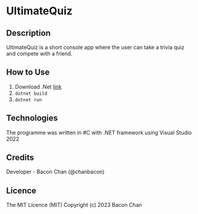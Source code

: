 # UltimateQuiz

## Description
UltimateQuiz is a short console app where the user can take a trivia quiz and compete with a friend.

## How to Use
1. Download .Net [link](https://learn.microsoft.com/en-us/dotnet/core/install/)
2. `dotnet build`
3. `dotnet run`

## Technologies
The programme was written in #C with .NET framework using Visual Studio 2022

## Credits
Developer - Bacon Chan (@chanbacon)

## Licence
The MIT Licence (MIT)
Copyright (c) 2023 Bacon Chan
